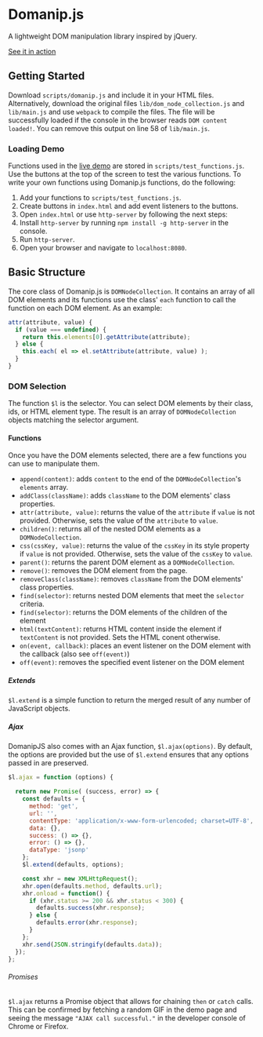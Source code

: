 # Domanip.js

A lightweight DOM manipulation library inspired by jQuery.

[See it in action](http://christiancho.tech/domanip.js)

## Getting Started

Download `scripts/domanip.js` and include it in your HTML files. Alternatively, download the original files `lib/dom_node_collection.js` and `lib/main.js` and use `webpack` to compile the files. The file will be successfully loaded if the console in the browser reads `DOM content loaded!`. You can remove this output on line 58 of `lib/main.js`.

### Loading Demo

Functions used in the [live demo](http://christiancho.tech/domanip.js) are stored in `scripts/test_functions.js`. Use the buttons at the top of the screen to test the various functions. To write your own functions using Domanip.js functions, do the following:

1. Add your functions to `scripts/test_functions.js`.
2. Create buttons in `index.html` and add event listeners to the buttons.
3. Open `index.html` or use `http-server` by following the next steps:
4. Install `http-server` by running `npm install -g http-server` in the console.
5. Run `http-server`.
6. Open your browser and navigate to `localhost:8080`.

## Basic Structure

The core class of Domanip.js is `DOMNodeCollection`. It contains an array of all DOM elements and its functions use the class' `each` function to call the function on each DOM element. As an example:

```javascript
attr(attribute, value) {
  if (value === undefined) {
    return this.elements[0].getAttribute(attribute);
  } else {
    this.each( el => el.setAttribute(attribute, value) );
  }
}
```

### DOM Selection

The function `$l` is the selector. You can select DOM elements by their class, ids, or HTML element type. The result is an array of `DOMNodeCollection` objects matching the selector argument.

#### Functions

Once you have the DOM elements selected, there are a few functions you can use to manipulate them.

- `append(content)`: adds `content` to the end of the `DOMNodeCollection`'s `elements` array.
- `addClass(className)`: adds `className` to the DOM elements' class properties.
- `attr(attribute, value)`: returns the value of the `attribute` if `value` is not provided. Otherwise, sets the value of the `attribute` to `value`.
- `children()`: returns all of the nested DOM elements as a `DOMNodeCollection`.
- `css(cssKey, value)`: returns the value of the `cssKey` in its style property if `value` is not provided. Otherwise, sets the value of the `cssKey` to `value`.
- `parent()`: returns the parent DOM element as a `DOMNodeCollection`.
- `remove()`: removes the DOM element from the page.
- `removeClass(className)`: removes `className` from the DOM elements' class properties.
- `find(selector)`: returns nested DOM elements that meet the `selector` criteria.
- `find(selector)`: returns the DOM elements of the children of the element
- `html(textContent)`: returns HTML content inside the element if `textContent` is not provided. Sets the HTML conent otherwise.
- `on(event, callback)`: places an event listener on the DOM element with the callback (also see `off(event)`)
- `off(event)`: removes the specified event listener on the DOM element

##### Extends

`$l.extend` is a simple function to return the merged result of any number of JavaScript objects.

##### Ajax

DomanipJS also comes with an Ajax function, `$l.ajax(options)`. By default, the options are provided but the use of `$l.extend` ensures that any options passed in are preserved.

```javascript
$l.ajax = function (options) {

  return new Promise( (success, error) => {
    const defaults = {
      method: 'get',
      url: '',
      contentType: 'application/x-www-form-urlencoded; charset=UTF-8',
      data: {},
      success: () => {},
      error: () => {},
      dataType: 'jsonp'
    };
    $l.extend(defaults, options);

    const xhr = new XMLHttpRequest();
    xhr.open(defaults.method, defaults.url);
    xhr.onload = function() {
      if (xhr.status >= 200 && xhr.status < 300) {
        defaults.success(xhr.response);
      } else {
        defaults.error(xhr.response);
      }
    };
    xhr.send(JSON.stringify(defaults.data));
  });
};
```

###### Promises

`$l.ajax` returns a Promise object that allows for chaining `then` or `catch` calls. This can be confirmed by fetching a random GIF in the demo page and seeing the message `"AJAX call successful."` in the developer console of Chrome or Firefox.
